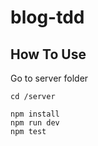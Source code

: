 # blog-tdd

## How To Use

Go to server folder

```
cd /server

npm install
npm run dev
npm test

```
